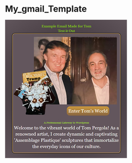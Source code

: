 <!-- note to self just push to deploy to github pages -->

# My_gmail_Template



![Image](emailReadme.jpg)
